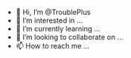 - 👋 Hi, I’m @TroublePlus
- 👀 I’m interested in ...
- 🌱 I’m currently learning ...
- 💞️ I’m looking to collaborate on ...
- 📫 How to reach me ...

<!---
TroublePlus/TroublePlus is a ✨ special ✨ repository because its `README.md` (this file) appears on your GitHub profile.
You can click the Preview link to take a look at your changes.
--->

